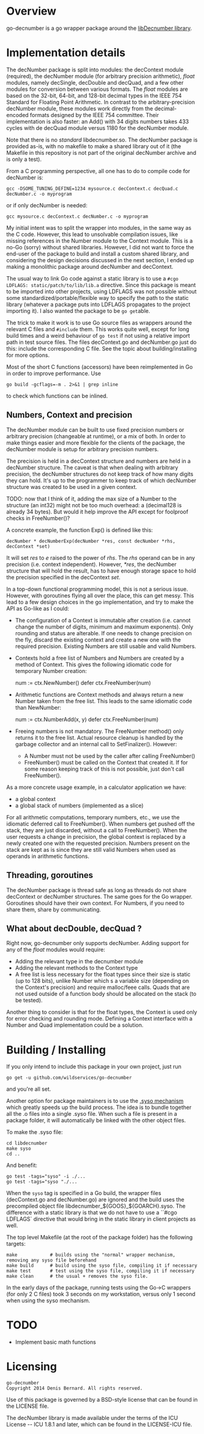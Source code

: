 # Overview

go-decnumber is a go wrapper package around the [libDecnumber library][lib].

[lib]: http://speleotrove.com/decimal/decnumber.html

# Implementation details

The decNumber package is split into modules: the decContext module (required), the decNumber module (for arbitrary precision arithmetic), *float* modules, namely decSingle, decDouble and decQuad, and a few other modules for conversion between various formats. The *float* modules are based on the 32-bit, 64-bit, and 128-bit decimal types in the IEEE 754 Standard for Floating Point Arithmetic. In contrast to the arbitrary-precision decNumber module, these modules work directly from the decimal-encoded formats designed by the IEEE 754 committee. Their implementation is also faster: an Add() with 34 digits numbers takes 433 cycles with de decQuad module versus 1180 for the decNumber module.

Note that there is no *standard* libdecnumber.so. The decNumber package is provided as-is, with no makefile to make a shared library out of it (the Makefile in this repository is not part of the original decNumber archive and is only a test).

From a C programming perspective, all one has to do to compile code for decNumber is:

	gcc -DSOME_TUNING_DEFINE=1234 mysource.c decContext.c decQuad.c decNumber.c -o myprogram

or if only decNumber is needed:

	gcc mysource.c decContext.c decNumber.c -o myprogram

My initial intent was to split the wrapper into modules, in the same way as the C code. However, this lead to unsolvable compilation issues, like missing references in the Number module to the Context module. This is a no-Go (sorry) without shared libraries. However, I did not want to force the end-user of the package to build and install a custom shared library, and considering the design decisions discussed in the next section, I ended up making a monolithic package around decNumber and decContext.

The usual way to link Go code against a static library is to use a `#cgo LDFLAGS: static/patch/to/lib/lib.a` directive. Since this package is meant to be imported into other projects, using LDFLAGS was not possible without some standardized/portable/flexible way to specify the path to the static library (whatever a package puts into LDFLAGS propagates to the project importing it). I also wanted the package to be `go get`able.

The trick to make it work is to use Go source files as wrappers around the relevant C files and `#include` them. This works quite well, except for long build times and a weird behaviour of `go test` if not using a relative import path in test source files. The files decContext.go and decNumber.go just do this: include the corresponding C file. See the topic about building/installing for more options.

Most of the short C functions (accessors) have been reimplemented in Go in order to improve performance. Use

	go build -gcflags=-m . 2>&1 | grep inline

to check which functions can be inlined.

## Numbers, Context and precision

The decNumber module can be built to use fixed precision numbers or arbitrary precision (changeable at runtime), or a mix of both. In order to make things easier and more flexible for the clients of the package, the decNumber module is setup for arbitrary precision numbers.

The precision is held in a decContext structure and numbers are held in a decNumber structure. The caveat is that when dealing with arbitrary precision, the decNumber structures do not keep track of how many digits they can hold. It's up to the programmer to keep track of which decNumber structure was created to be used in a given context.

TODO: now that I think of it, adding the max size of a Number to the structure (an int32) might not be too much overhead: a (decimal128 is already 34 bytes). But would it help improve the API except for foolproof checks in FreeNumber()?

A concrete example, the function Exp() is defined like this:

	decNumber * decNumberExp(decNumber *res, const decNumber *rhs, decContext *set)

It will set *res* to *e* raised to the power of *rhs*. The *rhs* operand can be in any precision (i.e. context independent). However, *\*res*, the decNumber structure that will hold the result, has to have enough storage space to hold the precision specified in the decContext *set*.

In a top-down functional programming model, this is not a serious issue. However, with goroutines flying all over the place, this can get messy. This lead to a few design choices in the go implementation, and try to make the API as Go-like as I could:

- The configuration of a Context is immutable after creation (i.e. cannot change the number of digits, minimum and maximum exponents). Only rounding and status are alterable. If one needs to change precision on the fly, discard the existing context and create a new one with the required precision. Existing Numbers are still usable and valid Numbers.
- Contexts hold a free list of Numbers and Numbers are created by a method of Context. This gives the following idiomatic code for temporary Number creation:

	num := ctx.NewNumber()
	defer ctx.FreeNumber(num)

- Arithmetic functions are Context methods and always return a new Number taken from the free list. This leads to the same idiomatic code than NewNumber:

	num := ctx.NumberAdd(x, y)
	defer ctx.FreeNumber(num)

- Freeing numbers is not mandatory. The FreeNumber method() only returns it to the free list. Actual resource cleanup is handled by the garbage collector and an internal call to SetFinalizer(). However:
  - A Number must not be used by the caller after calling FreeNumber()
  - FreeNumber() must be called on the Context that created it. If for some reason keeping track of this is not possible, just don't call FreeNumber().

As a more concrete usage example, in a calculator application we have:

- a global context
- a global stack of numbers (implemented as a slice)

For all arithmetic computations, temporary numbers, etc., we use the idiomatic deferred call to FreeNumber(). When numbers get pushed off the stack, they are just discarded, without a call to FreeNumber(). When the user requests a change in precision, the global context is replaced by a newly created one with the requested precision. Numbers present on the stack are kept as is since they are still valid Numbers when used as operands in arithmetic functions.

## Threading, goroutines

The decNumber package is thread safe as long as threads do not share decContext or decNumber structures. The same goes for the Go wrapper. Goroutines should have their own context. For Numbers, if you need to share them, share by communicating.

## What about decDouble, decQuad ?

Right now, go-decnumber only supports decNumber. Adding support for any of the *float* modules would require:

- Adding the relevant type in the decnumber module
- Adding the relevant methods to the Context type
- A free list is less necessary for the float types since their size is static (up to 128 bits), unlike Number which s a variable size (depending on the Context's precision) and require malloc/feee calls. Quads that are not used outside of a function body should be allocated on the stack (to be tested).

Another thing to consider is that for the float types, the Context is used only for error checking and rounding mode. Defining a Context interface with a Number and Quad implementation could be a solution.

# Building / Installing

If you only intend to include this package in your own project, just run

	go get -u github.com/wildservices/go-decnumber

and you're all set.

Another option for package maintainers is to use the [.syso mechanism][syso] which greatly speeds up the build process. The idea is to bundle together all the .o files into a single .syso file. When such a file is present in a package folder, it will automatically be linked with the other object files.

To make the .syso file:

	cd libdecnumber
	make syso
	cd ..

And benefit:

	go test -tags="syso" -i ./...
	go test -tags="syso "./...

When the `syso` tag is specified in a Go build, the wrapper files (decContext.go and decNumber.go) are ignored and the build uses the precompiled object file libdecnumber_${GOOS}_${GOARCH}.syso. The difference with a static library is that we do not have to use a ``#cgo LDFLAGS` directive that would bring in the static library in client projects as well.

The top level Makefile (at the root of the package folder) has the following targets:

	make            # builds using the "normal" wrapper mechanism, removing any syso file beforehand
	make build      # build using the syso file, compiling it if necessary
	make test       # test using the syso file, compiling it if necessary
	make clean      # the usual + removes the syso file.

In the early days of the package, running tests using the Go->C wrappers (for only 2 C files) took 3 seconds on my workstation, versus only 1 second when using the syso mechanism. 

[syso]: https://code.google.com/p/go-wiki/wiki/GcToolchainTricks#Use_syso_file_to_embed_arbitrary_self-contained_C_code

# TODO

- Implement basic math functions

# Licensing

	go-decnumber
	Copyright 2014 Denis Bernard. All rights reserved.

Use of this package is governed by a BSD-style license that can be found in the LICENSE file.

The decNumber library is made available under the terms of the ICU License -- ICU 1.8.1 and later,
which can be found in the LICENSE-ICU file.
